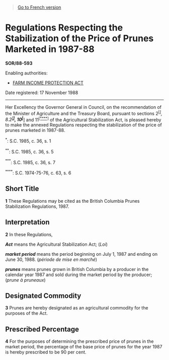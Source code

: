 > [Go to French version](/fr/Règlements/Décrets,%20ordonnances%20et%20règlements%20statutaires/88/593.md)

# Regulations Respecting the Stabilization of the Price of Prunes Marketed in 1987-88

**SOR/88-593**

Enabling authorities: 
- [FARM INCOME PROTECTION ACT](/en/Acts/Statutes%20of%20Canada/1991/c.%2022.md)

Date registered: 17 November 1988

----------

Her Excellency the Governor General in Council, on the recommendation of the Minister of Agriculture and the Treasury Board, pursuant to sections 2<sup><a href='#fn_SOR-88-593_e_hq_6101'>[*]</a></sup>, 8.2<sup><a href='#fn_SOR-88-593_e_hq_6102'>[**]</a></sup>, 10<sup><a href='#fn_SOR-88-593_e_hq_6104'>[***]</a></sup> and 11<sup><a href='#fn_SOR-88-593_e_hq_6105'>[****]</a></sup> of the Agricultural Stabilization Act, is pleased hereby to make the annexed Regulations respecting the stabilization of the price of prunes marketed in 1987-88.

<a name='fn_SOR-88-593_e_hq_6101'><sup>*</sup></a>: S.C. 1985, c. 36, s. 1<br />

<a name='fn_SOR-88-593_e_hq_6102'><sup>**</sup></a>: S.C. 1985, c. 36, s. 5<br />

<a name='fn_SOR-88-593_e_hq_6104'><sup>***</sup></a>: S.C. 1985, c. 36, s. 7<br />

<a name='fn_SOR-88-593_e_hq_6105'><sup>****</sup></a>: S.C. 1974-75-76, c. 63, s. 6<br />




## Short Title


**1** These Regulations may be cited as the British Columbia Prunes Stabilization Regulations, 1987.




## Interpretation


**2** In these Regulations,

***Act*** means the Agricultural Stabilization Act; (*Loi*)

***market period*** means the period beginning on July 1, 1987 and ending on June 30, 1988. (*période de mise en marché*)

***prunes*** means prunes grown in British Columbia by a producer in the calendar year 1987 and sold during the market period by the producer; (*prune à pruneaux*)




## Designated Commodity


**3** Prunes are hereby designated as an agricultural commodity for the purposes of the Act.




## Prescribed Percentage


**4** For the purposes of determining the prescribed price of prunes in the market period, the percentage of the base price of prunes for the year 1987 is hereby prescribed to be 90 per cent.



